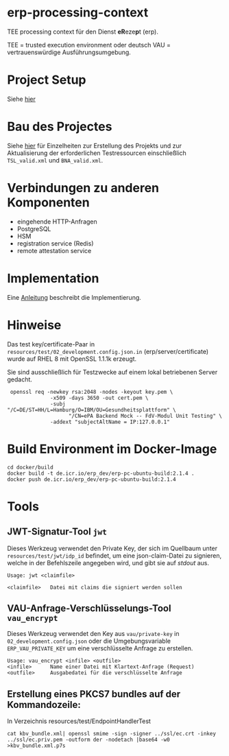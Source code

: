 # erp-processing-context
TEE processing context für den Dienst **eR**eze**p**t (erp).

TEE = trusted execution environment oder deutsch VAU = vertrauenswürdige Ausführungsumgebung.

# Project Setup

Siehe [hier](doc/ProjectSetup.md)

# Bau des Projectes

Siehe [hier](doc/Building.md) für Einzelheiten zur Erstellung des Projekts und zur Aktualisierung der erforderlichen Testressourcen einschließlich `TSL_valid.xml` und `BNA_valid.xml`.

# Verbindungen zu anderen Komponenten

- eingehende HTTP-Anfragen
- PostgreSQL
- HSM
- registration service (Redis)
- remote attestation service

# Implementation
Eine [Anleitung](doc/GuideToImplementation.md) beschreibt die Implementierung.

# Hinweise
Das test key/certificate-Paar in `resources/test/02_development.config.json.in` (erp/server/certificate)
wurde auf RHEL 8 mit OpenSSL 1.1.1k erzeugt.

Sie sind ausschließlich für Testzwecke auf einem lokal betriebenen Server gedacht.

```shell
 openssl req -newkey rsa:2048 -nodes -keyout key.pem \
              -x509 -days 3650 -out cert.pem \
              -subj "/C=DE/ST=HH/L=Hamburg/O=IBM/OU=Gesundheitsplattform" \
                    "/CN=ePA Backend Mock -- FdV-Modul Unit Testing" \
              -addext "subjectAltName = IP:127.0.0.1"
 ```

# Build Environment im Docker-Image
```shell
cd docker/build
docker build -t de.icr.io/erp_dev/erp-pc-ubuntu-build:2.1.4 .
docker push de.icr.io/erp_dev/erp-pc-ubuntu-build:2.1.4
```

# Tools
## JWT-Signatur-Tool `jwt`

Dieses Werkzeug verwendet den Private Key, der sich im Quellbaum unter `resources/test/jwt/idp_id` befindet, um eine json-claim-Datei zu signieren, welche
 in der Befehlszeile angegeben wird, und gibt sie auf _stdout_ aus.

```
Usage: jwt <claimfile>

<claimfile>   Datei mit claims die signiert werden sollen
```

## VAU-Anfrage-Verschlüsselungs-Tool `vau_encrypt`
Dieses Werkzeug verwendet den Key aus `vau/private-key` in `02_development.config.json` oder die Umgebungsvariable `ERP_VAU_PRIVATE_KEY`
um eine verschlüsselte Anfrage zu erstellen.

```
Usage: vau_encrypt <infile> <outfile>
<infile>      Name einer Datei mit Klartext-Anfrage (Request)
<outfile>     Ausgabedatei für die verschlüsselte Anfrage
```

## Erstellung eines PKCS7 bundles auf der Kommandozeile:
In Verzeichnis resources/test/EndpointHandlerTest
```
cat kbv_bundle.xml| openssl smime -sign -signer ../ssl/ec.crt -inkey ../ssl/ec.priv.pem -outform der -nodetach |base64 -w0  >kbv_bundle.xml.p7s
```
